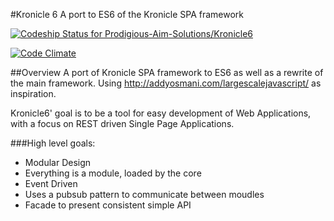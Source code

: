#Kronicle 6
A port to ES6 of the Kronicle SPA framework

[ ![Codeship Status for Prodigious-Aim-Solutions/Kronicle6](https://codeship.com/projects/96048080-9e92-0132-dcc5-1633992bbc91/status?branch=master)](https://codeship.com/projects/64882)

[![Code Climate](https://codeclimate.com/github/Prodigious-Aim-Solutions/Kronicle6/badges/gpa.svg)](https://codeclimate.com/github/Prodigious-Aim-Solutions/Kronicle6)

##Overview
A port of Kronicle SPA framework to ES6 as well as a rewrite of the main framework.
Using http://addyosmani.com/largescalejavascript/ as inspiration.

Kronicle6' goal is to be a tool for easy development of Web Applications, with a focus on REST driven Single Page Applications.

###High level goals:
- Modular Design
 - Everything is a module, loaded by the core
- Event Driven
 - Uses a pubsub pattern to communicate between moudles
- Facade to present consistent simple API

